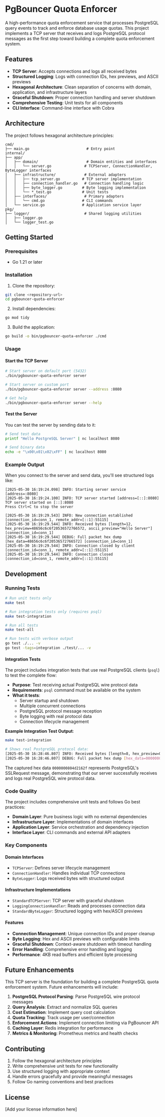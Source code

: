 # PgBouncer Quota Enforcer

A high-performance quota enforcement service that processes PostgreSQL query events to track and enforce database usage quotas. This project implements a TCP server that receives and logs PostgreSQL protocol messages as the first step toward building a complete quota enforcement system.

## Features

- **TCP Server**: Accepts connections and logs all received bytes
- **Structured Logging**: Logs with connection IDs, hex previews, and ASCII previews
- **Hexagonal Architecture**: Clean separation of concerns with domain, application, and infrastructure layers
- **Graceful Shutdown**: Proper connection handling and server shutdown
- **Comprehensive Testing**: Unit tests for all components
- **CLI Interface**: Command-line interface with Cobra

## Architecture

The project follows hexagonal architecture principles:

```
cmd/
├── main.go                          # Entry point
internal/
├── app/
│   ├── domain/                      # Domain entities and interfaces
│   │   └── server.go               # TCPServer, ConnectionHandler, ByteLogger interfaces
│   ├── infrastructure/             # External adapters
│   │   ├── tcp_server.go          # TCP server implementation
│   │   ├── connection_handler.go   # Connection handling logic
│   │   ├── byte_logger.go         # Byte logging implementation
│   │   └── *_test.go              # Unit tests
│   ├── interfaces/                 # Primary adapters
│   │   └── cmd.go                 # CLI commands
│   └── service.go                 # Application service layer
pkg/
├── logger/                         # Shared logging utilities
│   ├── logger.go
│   └── logger_test.go
```

## Getting Started

### Prerequisites

- Go 1.21 or later

### Installation

1. Clone the repository:
```bash
git clone <repository-url>
cd pgbouncer-quota-enforcer
```

2. Install dependencies:
```bash
go mod tidy
```

3. Build the application:
```bash
go build -o bin/pgbouncer-quota-enforcer ./cmd
```

### Usage

#### Start the TCP Server

```bash
# Start server on default port (5432)
./bin/pgbouncer-quota-enforcer server

# Start server on custom port
./bin/pgbouncer-quota-enforcer server --address :8080

# Get help
./bin/pgbouncer-quota-enforcer server --help
```

#### Test the Server

You can test the server by sending data to it:

```bash
# Send test data
printf "Hello PostgreSQL Server" | nc localhost 8080

# Send binary data
echo -e "\x00\x01\x02\xFF" | nc localhost 8080
```

### Example Output

When you connect to the server and send data, you'll see structured logs like:

```
[2025-05-30 16:19:24.098] INFO: Starting server service [address=:8080]
[2025-05-30 16:19:24.100] INFO: TCP server started [address=[::]:8080]
TCP server started on [::]:8080
Press Ctrl+C to stop the server

[2025-05-30 16:19:29.543] INFO: New connection established [connection_id=conn_1, remote_addr=[::1]:55115]
[2025-05-30 16:19:29.544] INFO: Received bytes [length=12, hex_preview=48656c6c6f20536572766572, ascii_preview="Hello Server"] [connection_id=conn_1]
[2025-05-30 16:19:29.544] DEBUG: Full packet hex dump [hex_data=48656c6c6f20536572766572] [connection_id=conn_1]
[2025-05-30 16:19:29.544] INFO: Connection closed by client [connection_id=conn_1, remote_addr=[::1]:55115]
[2025-05-30 16:19:29.544] INFO: Connection closed [connection_id=conn_1, remote_addr=[::1]:55115]
```

## Development

### Running Tests

```bash
# Run unit tests only
make test

# Run integration tests only (requires psql)
make test-integration

# Run all tests
make test-all

# Run tests with verbose output
go test ./... -v
go test -tags=integration ./test/... -v
```

#### Integration Tests

The project includes integration tests that use real PostgreSQL clients (`psql`) to test the complete flow:

- **Purpose**: Test receiving actual PostgreSQL wire protocol data
- **Requirements**: `psql` command must be available on the system
- **What it tests**:
  - Server startup and shutdown
  - Multiple concurrent connections
  - PostgreSQL protocol message reception
  - Byte logging with real protocol data
  - Connection lifecycle management

**Example Integration Test Output**:
```bash
make test-integration

# Shows real PostgreSQL protocol data:
[2025-05-30 16:28:46.807] INFO: Received bytes [length=8, hex_preview=0000000804d2162f, ascii_preview="......./"] [connection_id=conn_1]
[2025-05-30 16:28:46.807] DEBUG: Full packet hex dump [hex_data=0000000804d2162f] [connection_id=conn_1]
```

The captured hex data `0000000804d2162f` represents PostgreSQL's SSLRequest message, demonstrating that our server successfully receives and logs real PostgreSQL wire protocol data.

### Code Quality

The project includes comprehensive unit tests and follows Go best practices:

- **Domain Layer**: Pure business logic with no external dependencies
- **Infrastructure Layer**: Implementations of domain interfaces
- **Application Layer**: Service orchestration and dependency injection
- **Interface Layer**: CLI commands and external API adapters

### Key Components

#### Domain Interfaces

- `TCPServer`: Defines server lifecycle management
- `ConnectionHandler`: Handles individual TCP connections
- `ByteLogger`: Logs received bytes with structured output

#### Infrastructure Implementations

- `StandardTCPServer`: TCP server with graceful shutdown
- `LoggingConnectionHandler`: Reads and processes connection data
- `StandardByteLogger`: Structured logging with hex/ASCII previews

#### Features

- **Connection Management**: Unique connection IDs and proper cleanup
- **Byte Logging**: Hex and ASCII previews with configurable limits
- **Graceful Shutdown**: Context-aware shutdown with timeout handling
- **Error Handling**: Comprehensive error handling and logging
- **Performance**: 4KB read buffers and efficient byte processing

## Future Enhancements

This TCP server is the foundation for building a complete PostgreSQL quota enforcement system. Future enhancements will include:

1. **PostgreSQL Protocol Parsing**: Parse PostgreSQL wire protocol messages
2. **Query Analysis**: Extract and normalize SQL queries
3. **Cost Estimation**: Implement query cost calculation
4. **Quota Tracking**: Track usage per user/connection
5. **Enforcement Actions**: Implement connection limiting via PgBouncer API
6. **Caching Layer**: Redis integration for performance
7. **Metrics & Monitoring**: Prometheus metrics and health checks

## Contributing

1. Follow the hexagonal architecture principles
2. Write comprehensive unit tests for new functionality
3. Use structured logging with appropriate context
4. Handle errors gracefully and provide meaningful messages
5. Follow Go naming conventions and best practices

## License

[Add your license information here] 